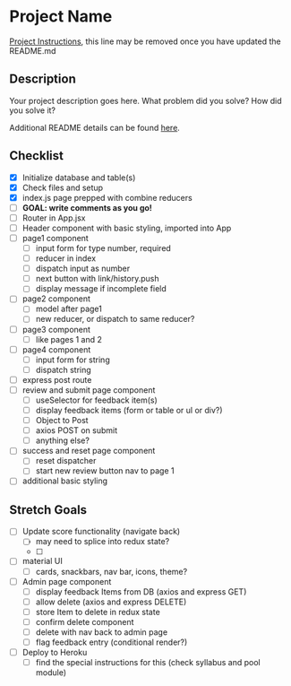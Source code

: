 # Project Name

[Project Instructions](./INSTRUCTIONS.md), this line may be removed once you have updated the README.md

## Description

Your project description goes here. What problem did you solve? How did you solve it?

Additional README details can be found [here](https://github.com/PrimeAcademy/readme-template/blob/master/README.md).

## Checklist

- [x] Initialize database and table(s)
- [x] Check files and setup
- [x] index.js page prepped with combine reducers
- [ ] **GOAL: write comments as you go!**
- [ ] Router in App.jsx
- [ ] Header component with basic styling, imported into App
- [ ] page1 component
    - [ ] input form for type number, required
    - [ ] reducer in index
    - [ ] dispatch input as number
    - [ ] next button with link/history.push
    - [ ] display message if incomplete field
- [ ] page2 component
    - [ ] model after page1
    - [ ] new reducer, or dispatch to same reducer?
- [ ] page3 component
    - [ ] like pages 1 and 2
- [ ] page4 component
    - [ ] input form for string
    - [ ] dispatch string
- [ ] express post route
- [ ] review and submit page component
    - [ ] useSelector for feedback item(s)
    - [ ] display feedback items (form or table or ul or div?)
    - [ ] Object to Post
    - [ ] axios POST on submit
    - [ ] anything else?
- [ ] success and reset page component
    - [ ] reset dispatcher
    - [ ] start new review button nav to page 1
- [ ] additional basic styling

## Stretch Goals 

- [ ] Update score functionality (navigate back)
    - [ ] may need to splice into redux state?
    - [ ] 
- [ ] material UI
    - [ ] cards, snackbars, nav bar, icons, theme?
- [ ] Admin page component
    - [ ] display feedback Items from DB (axios and express GET)
    - [ ] allow delete (axios and express DELETE)
    - [ ] store Item to delete in redux state
    - [ ] confirm delete component 
    - [ ] delete with nav back to admin page
    - [ ] flag feedback entry (conditional render?)
- [ ] Deploy to Heroku
    - [ ] find the special instructions for this (check syllabus and pool module)
